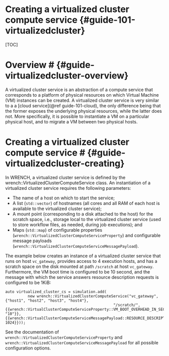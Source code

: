 Creating a virtualized cluster compute service              {#guide-101-virtualizedcluster}
============


[TOC]

# Overview #            {#guide-virtualizedcluster-overview}

A virtualized cluster service is an abstraction of a compute service that
corresponds to a platform of physical resources on which Virtual Machine
(VM) instances can be created. A  virtualized cluster  service is very
similar to a a [cloud service](@ref guide-101-cloud), the only difference
being that the former exposes the underlying physical resources, while the
latter does not. More specifically, it is possible to instantiate a VM on a
particular physical host, and to migrate a VM between two physical hosts.


# Creating a virtualized cluster compute service #        {#guide-virtualizedcluster-creating}

In WRENCH, a virtualized cluster service is defined by the
wrench::VirtualizedClusterComputeService class. An instantiation of a
virtualized cluster service requires the following parameters:

- The name of a host on which to start the service;
- A list (`std::vector`) of hostnames (all cores and all RAM of each host is available to the virtualized cluster service);
- A mount point (corresponding to a disk attached to the host) for the scratch space, i.e., storage local to the virtualized cluster service (used to store
  workflow files, as needed, during job executions); and
- Maps (`std::map`) of configurable properties (`wrench::VirtualizedClusterComputeServiceProperty`) and configurable message
  payloads (`wrench::VirtualizedClusterComputeServiceMessagePayload`).

The example below creates an instance of a virtualized cluster service 
that runs on host `vc_gateway`, provides access to 4 execution hosts, and has a scratch 
space on the disk mounted at path `/scratch` at host `vc_gateway`. Furthermore, the VM boot time  is
configured to be 10 second, and the message with which the service answers resource description requests is configured to be 1KiB:


~~~~~~~~~~~~~{.cpp}
auto virtualized_cluster_cs = simulation.add(
          new wrench::VirtualizedClusterComputeService("vc_gateway", {"host1", "host2", "host3", "host4"}, 
                                                "/scratch/", {{wrench::VirtualClusterComputeServiceProperty::VM_BOOT_OVERHEAD_IN_SECONDS, "10"}}, {{wrench::VirtualClusterComputeServiceMessagePayload::RESOURCE_DESCRIPTION_ANSWER_MESSAGE_PAYLOAD, 1024}}));

~~~~~~~~~~~~~

See the documentation of `wrench::VirtualizedClusterComputeServiceProperty` and
`wrench::VirtualizedClusterComputeServiceMessagePayload` for all possible configuration
options.



